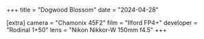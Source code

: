 +++
title =  "Dogwood Blossom"
date =  "2024-04-28"

[extra]
camera =  "Chamonix 45F2"
film =  "Ilford FP4+"
developer =  "Rodinal 1+50"
lens = "Nikon Nikkor-W 150mm f4.5"
+++
